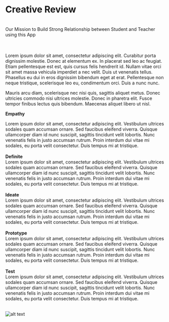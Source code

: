 # Creative Review


<br>
Our Mission to Build Strong Relationship between Student and Teacher using this App
<br>


<br>
<br>

Lorem ipsum dolor sit amet, consectetur adipiscing elit. Curabitur porta dignissim molestie. Donec at elementum ex. In placerat sed leo ac feugiat. Etiam pellentesque est est, quis cursus felis hendrerit id. Nullam vitae orci sit amet massa vehicula imperdiet a nec velit. Duis ut venenatis tellus. Phasellus eu dui in eros dignissim bibendum eget at erat. Pellentesque non neque tristique, scelerisque leo eu, condimentum orci. Duis a nunc nunc.

Mauris arcu diam, scelerisque nec nisi quis, sagittis aliquet metus. Donec ultricies commodo nisi ultrices molestie. Donec in pharetra elit. Fusce tempor finibus lectus quis bibendum. Maecenas aliquet libero ut nisl.



**Empathy** 

Lorem ipsum dolor sit amet, consectetur adipiscing elit. Vestibulum ultrices sodales quam accumsan ornare. Sed faucibus eleifend viverra. Quisque ullamcorper diam id nunc suscipit, sagittis tincidunt velit lobortis. Nunc venenatis felis in justo accumsan rutrum. Proin interdum dui vitae mi sodales, eu porta velit consectetur. Duis tempus mi at tristique.
<br>
<br>
**Definite** <br>
Lorem ipsum dolor sit amet, consectetur adipiscing elit. Vestibulum ultrices sodales quam accumsan ornare. Sed faucibus eleifend viverra. Quisque ullamcorper diam id nunc suscipit, sagittis tincidunt velit lobortis. Nunc venenatis felis in justo accumsan rutrum. Proin interdum dui vitae mi sodales, eu porta velit consectetur. Duis tempus mi at tristique.
<br>
<br>
**Ideate** <br>
Lorem ipsum dolor sit amet, consectetur adipiscing elit. Vestibulum ultrices sodales quam accumsan ornare. Sed faucibus eleifend viverra. Quisque ullamcorper diam id nunc suscipit, sagittis tincidunt velit lobortis. Nunc venenatis felis in justo accumsan rutrum. Proin interdum dui vitae mi sodales, eu porta velit consectetur. Duis tempus mi at tristique.
<br>
<br>
**Prototype** <br>
Lorem ipsum dolor sit amet, consectetur adipiscing elit. Vestibulum ultrices sodales quam accumsan ornare. Sed faucibus eleifend viverra. Quisque ullamcorper diam id nunc suscipit, sagittis tincidunt velit lobortis. Nunc venenatis felis in justo accumsan rutrum. Proin interdum dui vitae mi sodales, eu porta velit consectetur. Duis tempus mi at tristique.
<br>
<br>
**Test** <br>
Lorem ipsum dolor sit amet, consectetur adipiscing elit. Vestibulum ultrices sodales quam accumsan ornare. Sed faucibus eleifend viverra. Quisque ullamcorper diam id nunc suscipit, sagittis tincidunt velit lobortis. Nunc venenatis felis in justo accumsan rutrum. Proin interdum dui vitae mi sodales, eu porta velit consectetur. Duis tempus mi at tristique.
<br>
<br>


![alt text](https://github.com/balaji-sivasakthi/Creative_Review/blob/master/app/src/main/res/drawable/bg.png?raw=true)




